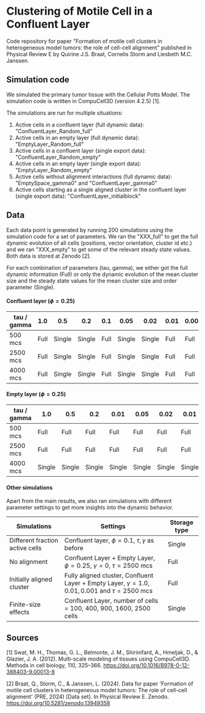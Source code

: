 # Clustering of Motile Cell in a Confluent Layer
Code repository for paper "Formation of motile cell clusters in heterogeneous model tumors: the role of cell-cell alignment" published in Physical Review E by Quirine J.S. Braat, Cornelis Storm and Liesbeth M.C. Janssen. 

## Simulation code
We simulated the primary tumor tissue with the Cellular Potts Model. The simulation code is written in CompuCell3D (version 4.2.5) [1]. 

The simulations are run for multiple situations: 
1) Active cells in a confluent layer (full dynamic data): "ConfluentLayer_Random_full"
2) Active cells in an empty layer (full dynamic data): "EmptyLayer_Random_full"
3) Active cells in a confluent layer (single export data): "ConfluentLayer_Random_empty"
4) Active cells in an empty layer (single export data): "EmptyLayer_Random_empty"
5) Active cells without alignment interactions (full dynamic data): "EmptySpace_gamma0" and "ConfluentLayer_gamma0"
6) Active cells starting as a single aligned cluster in the confluent layer (single export data): "ConfluentLayer_initialblock"

## Data 
Each data point is generated by running 200 simulations using the simulation code for a set of parameters. We ran the "XXX_full" to get the full dynamic evolution of all cells (positions, vector orientation, cluster id etc.) and we ran "XXX_empty" to get some of the relevant steady state values. Both data is stored at Zenodo [2]. 

For each combination of parameters (tau, gamma), we either got the full dynamic information (Full) or only the dynamic evolution of the mean cluster size and the steady state values for the mean cluster size and order parameter (Single).

#### Confluent layer ($\phi = 0.25$)

| tau / gamma   | 1.0  | 0.5 | 0.2 | 0.1  | 0.05 | 0.02 | 0.01 | 0.005 |0.002 | 0.001 |
| ------------- |------|-----|-----|------|------|------|------|-------|------|-------|
| 500 mcs       | Full | Single | Single | Full | Single | Single | Full | Full | Single | Full  |
| 2500 mcs      | Full | Single | Single | Full | Single | Single | Full | Full | Single | Full  |
| 4000 mcs      | Full | Single | Single | Full | Single | Single | Full | Full | Single | Full  |


#### Empty layer ($\phi = 0.25$)

| tau / gamma   | 1.0  | 0.5 | 0.2 | 0.01 | 0.05 | 0.02 | 0.01 | 0.005 |0.002 | 0.001 |
| ------------- |------|-----|-----|------|------|------|------|-------|------|-------|
| 500 mcs       | Full | Full | Full | Full | Full | Full | Full | Full | Full | Full |
| 2500 mcs      | Full | Full | Full | Full | Full | Full | Full | Full | Full | Full |
| 4000 mcs      | Single | Single | Single | Single | Single | Single | Single | Single | Single | Single |

#### Other simulations

Apart from the main results, we also ran simulations with different parameter settings to get more insights into the dynamic behavior. 

| Simulations | Settings | Storage type |
| ------------|----------| -------------|
| Different fraction active cells | Confluent layer, $\phi = 0.1$, $\tau, \gamma$ as before | Single |
| No alignment | Confluent Layer + Empty Layer, $\phi = 0.25$, $\gamma = 0$, $\tau = 2500$ mcs | Full |
| Initially aligned cluster | Fully aligned cluster, Confluent Layer + Empty Layer, $\gamma = 1.0, 0.01, 0.001$ and $\tau = 2500$ mcs | Full |
| Finite-size effects | Confluent Layer, number of cells = 100, 400, 900, 1600, 2500 cells | Single | 


## Sources
[1] Swat, M. H., Thomas, G. L., Belmonte, J. M., Shirinifard, A., Hmeljak, D., & Glazier, J. A. (2012). Multi-scale modeling of tissues using CompuCell3D. Methods in cell biology, 110, 325–366. https://doi.org/10.1016/B978-0-12-388403-9.00013-8

[2] Braat, Q., Storm, C., & Janssen, L. (2024). Data for paper 'Formation of motile cell clusters in heterogeneous model tumors: The role of cell-cell alignment' (PRE, 2024) [Data set]. In Physical Review E. Zenodo. https://doi.org/10.5281/zenodo.13949358
